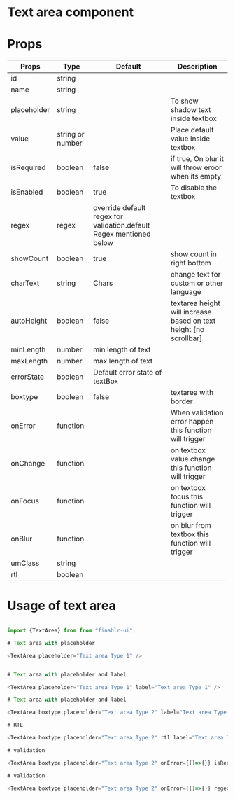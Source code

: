 # Text area component


# Props
| Props       | Type             | Default                                                             | Description                                                       |
| ----------- | ---------------- | ------------------------------------------------------------------- | ----------------------------------------------------------------- |
| id          | string           |                                                                     |
| name        | string           |                                                                     |
| placeholder | string           |                                                                     | To show shadow text inside textbox                                |
| value       | string or number |                                                                     | Place default value inside textbox                                |
| isRequired  | boolean          | false                                                               | if true, On blur it will throw eroor when its empty               |
| isEnabled   | boolean          | true                                                                | To disable the textbox                                            |
| regex       | regex            | override default regex for validation.default Regex mentioned below |
| showCount   | boolean          | true                                                                | show count in right bottom                                        |
| charText    | string           | Chars                                                               | change text for custom or other language                          |
| autoHeight  | boolean          | false                                                               | textarea height will increase based on text height [no scrollbar] |
| minLength   | number           | min length of text                                                  |
| maxLength   | number           | max length of text                                                  |
| errorState  | boolean          | Default error state of textBox                                      |
| boxtype     | boolean          | false                                                               | textarea with border                                              |
| onError     | function         |                                                                     | When validation error happen this function will trigger           |
| onChange    | function         |                                                                     | on textbox value change this function will trigger                |
| onFocus     | function         |                                                                     | on textbox focus this function will trigger                       |
| onBlur      | function         |                                                                     | on blur from textbox this function will trigger                   |
| umClass     | string           |
| rtl         | boolean          |

# Usage of text area
 
```js

import {TextArea} from from "finablr-ui";

# Text area with placeholder

<TextArea placeholder="Text area Type 1" />


# Text area with placeholder and label

<TextArea placeholder="Text area Type 1" label="Text area Type 1" />

# Text area with placeholder and label

<TextArea boxtype placeholder="Text area Type 2" label="Text area Type 2" />

# RTL

<TextArea boxtype placeholder="Text area Type 2" rtl label="Text area Type 2" />

# validation

<TextArea boxtype placeholder="Text area Type 2" onError={()=>{}} isRequired  label="Text area Type 2" />

# validation

<TextArea boxtype placeholder="Text area Type 2" onError={()=>{}} regex={/^[a-z0-9]+$/i} label="Text area Type 2" />

```